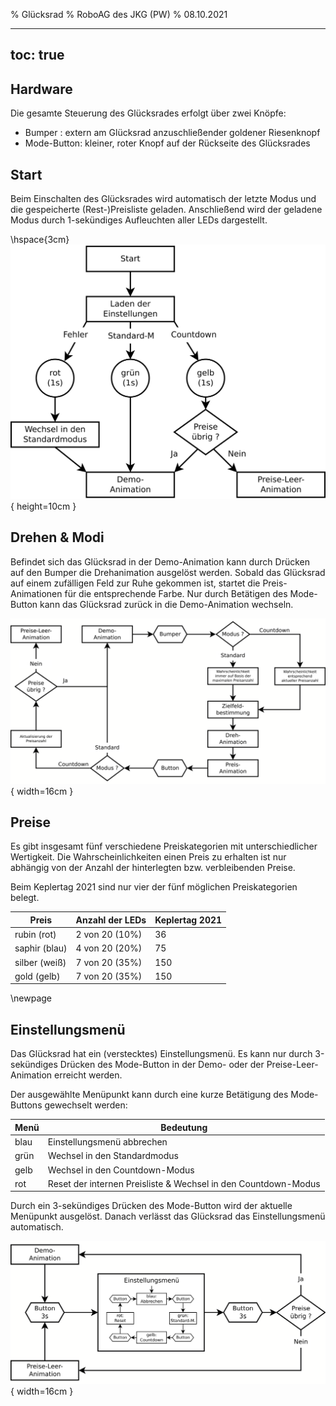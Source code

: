 % Glücksrad
% RoboAG des JKG (PW)
% 08.10.2021

---
toc: true
---

## Hardware
Die gesamte Steuerung des Glücksrades erfolgt über zwei Knöpfe:

- Bumper     : extern am Glücksrad anzuschließender goldener Riesenknopf
- Mode-Button: kleiner, roter Knopf auf der Rückseite des Glücksrades

## Start
Beim Einschalten des Glücksrades wird automatisch der letzte Modus und die gespeicherte (Rest-)Preisliste geladen.
Anschließend wird der geladene Modus durch 1-sekündiges Aufleuchten aller LEDs dargestellt.


 \hspace{3cm} ![](../../Bilder/Diagramme/start.png){ height=10cm }


## Drehen & Modi
Befindet sich das Glücksrad in der Demo-Animation kann durch Drücken auf den Bumper die Drehanimation ausgelöst werden.
Sobald das Glücksrad auf einem zufälligen Feld zur Ruhe gekommen ist, startet die Preis-Animationen für die entsprechende Farbe.
Nur durch Betätigen des Mode-Button kann das Glücksrad zurück in die Demo-Animation wechseln.


 ![](../../Bilder/Diagramme/drehen.png){ width=16cm }


## Preise
Es gibt insgesamt fünf verschiedene Preiskategorien mit unterschiedlicher Wertigkeit.
Die Wahrscheinlichkeiten einen Preis zu erhalten ist nur abhängig von der Anzahl der hinterlegten bzw. verbleibenden Preise.

Beim Keplertag 2021 sind nur vier der fünf möglichen Preiskategorien belegt.

| Preis          | Anzahl der LEDs | Keplertag 2021 |
| -------------- | --------------- | -------------- |
| rubin   (rot)  |  2 von 20 (10%) |    36          |
| saphir  (blau) |  4 von 20 (20%) |    75          |
| silber  (weiß) |  7 von 20 (35%) |   150          |
| gold    (gelb) |  7 von 20 (35%) |   150          |


\newpage

## Einstellungsmenü

Das Glücksrad hat ein (verstecktes) Einstellungsmenü.
Es kann nur durch 3-sekündiges Drücken des Mode-Button in der Demo- oder der Preise-Leer-Animation erreicht werden.

Der ausgewählte Menüpunkt kann durch eine kurze Betätigung des Mode-Buttons gewechselt werden:

| Menü | Bedeutung                           |
| ---- | ----------------------------------- |
| blau | Einstellungsmenü abbrechen          |
| grün | Wechsel in den Standardmodus        |
| gelb | Wechsel in den Countdown-Modus      |
| rot  | Reset der internen Preisliste & Wechsel in den Countdown-Modus |

Durch ein 3-sekündiges Drücken des Mode-Button wird der aktuelle Menüpunkt ausgelöst.
Danach verlässt das Glücksrad das Einstellungsmenü automatisch.


 ![](../../Bilder/Diagramme/menue.png){ width=16cm }

